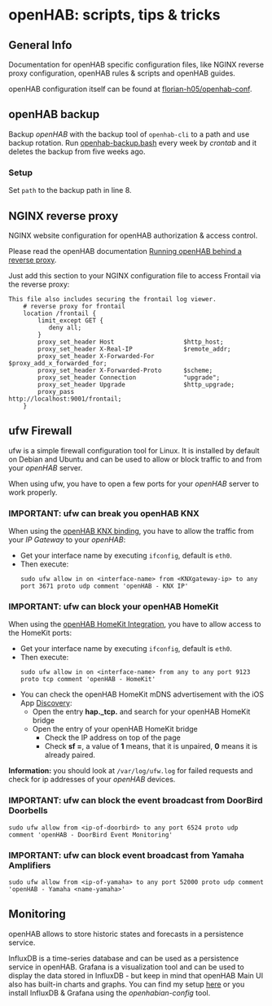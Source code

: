 # openHAB: scripts, tips & tricks

## General Info

Documentation for openHAB specific configuration files, like NGINX reverse proxy configuration, openHAB rules & scripts and openHAB guides.

openHAB configuration itself can be found at [florian-h05/openhab-conf](https://github.com/florian-h05/openhab-conf).

## openHAB backup

Backup _openHAB_ with the backup tool of ``openhab-cli`` to a path and use backup rotation.
Run [openhab-backup.bash](openhab-backup.bash) every week by _crontab_ and it deletes the backup from five weeks ago.

### Setup

Set `path` to the backup path in line 8.

## NGINX reverse proxy

NGINX website configuration for openHAB authorization & access control.

Please read the openHAB documentation [Running openHAB behind a reverse proxy](https://www.openhab.org/docs/installation/security.html#running-openhab-behind-a-reverse-proxy).

Just add this section to your NGINX configuration file to access Frontail via the reverse proxy:

```nginx
This file also includes securing the frontail log viewer.
    # reverse proxy for frontail
    location /frontail {
        limit_except GET {
           deny all;
        }
        proxy_set_header Host                   $http_host;
        proxy_set_header X-Real-IP              $remote_addr;
        proxy_set_header X-Forwarded-For        $proxy_add_x_forwarded_for;
        proxy_set_header X-Forwarded-Proto      $scheme;
        proxy_set_header Connection             "upgrade";
        proxy_set_header Upgrade                $http_upgrade;
        proxy_pass                              http://localhost:9001/frontail;
    }
```

## ufw Firewall

ufw is a simple firewall configuration tool for Linux.
It is installed by default on Debian and Ubuntu and can be used to allow or block traffic to and from your _openHAB_ server.

When using ufw, you have to open a few ports for your _openHAB_ server to work properly.

### IMPORTANT: ufw can break you openHAB KNX

When using the [openHAB KNX binding](https://www.openhab.org/addons/bindings/knx), you have to allow the traffic from your _IP Gateway_ to your _openHAB_:

* Get your interface name by executing `ifconfig`, default is `eth0`.
* Then execute:
  ```shell
  sudo ufw allow in on <interface-name> from <KNXgateway-ip> to any port 3671 proto udp comment 'openHAB - KNX IP'
  ```

### IMPORTANT: ufw can block your openHAB HomeKit

When using the [openHAB HomeKit Integration](https://www.openhab.org/addons/integrations/homekit), you have to allow access to the HomeKit ports:

* Get your interface name by executing `ifconfig`, default is `eth0`.
* Then execute:
  ```shell
  sudo ufw allow in on <interface-name> from any to any port 9123 proto tcp comment 'openHAB - HomeKit'
  ```
* You can check the openHAB HomeKit mDNS advertisement with the iOS App [Discovery](https://apps.apple.com/de/app/discovery-dns-sd-browser/id305441017): 
  * Open the entry **hap._tcp.** and search for your openHAB HomeKit bridge
  * Open the entry of your openHAB HomeKit bridge
    * Check the IP address on top of the page
    * Check **sf =**, a value of **1** means, that it is unpaired, **0** means it is already paired.


__Information:__ you should look at ``/var/log/ufw.log`` for failed requests and check for ip addresses of your _openHAB_ devices.

### IMPORTANT: ufw can block the event broadcast from DoorBird Doorbells

```shell
sudo ufw allow from <ip-of-doorbird> to any port 6524 proto udp comment 'openHAB - DoorBird Event Monitoring'
 ```

### IMPORTANT: ufw can block event broadcast from Yamaha Amplifiers

```shell
sudo ufw allow from <ip-of-yamaha> to any port 52000 proto udp comment 'openHAB - Yamaha <name-yamaha>'
```

## Monitoring

openHAB allows to store historic states and forecasts in a persistence service.

InfluxDB is a time-series database and can be used as a persistence service in openHAB.
Grafana is a visualization tool and can be used to display the data stored in InfluxDB - but keep in mind that openHAB Main UI also has built-in charts and graphs.
You can find my setup [here](/_monitoring/README.md) or you install InfluxDB & Grafana using the _openhabian-config_ tool.

